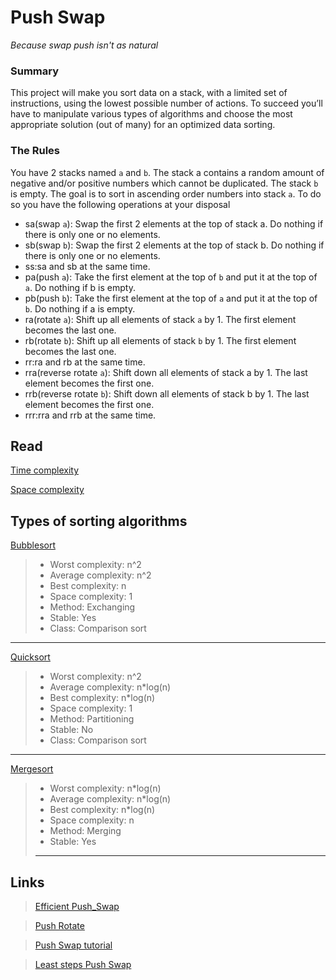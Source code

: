 # Push Swap
*Because swap push isn't as natural*


### Summary
This project will make you sort data on a stack, with a limited set of instructions, using the lowest possible number of actions. To succeed you’ll have to manipulate various types of algorithms and choose the most appropriate solution (out of many) for an optimized data sorting.

### The Rules
You have 2 stacks named `a` and `b`. The stack a contains a random amount of negative and/or positive numbers which cannot be duplicated. The stack `b` is empty. The goal is to sort in ascending order numbers into stack `a`. To do so you have the following operations at your disposal
-  sa(swap `a`): Swap the first 2 elements at the top of stack a. Do nothing if there is only one or no elements.
-  sb(swap `b`): Swap the first 2 elements at the top of stack b. Do nothing if there is only one or no elements.
-  ss:sa and sb at the same time.
-  pa(push `a`): Take the first element at the top of `b` and put it at the top of `a`. Do nothing if b is empty.
-  pb(push `b`): Take the first element at the top of `a` and put it at the top of `b`. Do nothing if a is empty.
-  ra(rotate `a`): Shift up all elements of stack `a` by 1. The first element becomes the last one.
-  rb(rotate `b`): Shift up all elements of stack `b` by 1. The first element becomes the last one.
-  rr:ra and rb at the same time.
-  rra(reverse rotate `a`): Shift down all elements of stack a by 1. The last element becomes the first one.
-  rrb(reverse rotate `b`): Shift down all elements of stack b by 1. The last element becomes the first one.
-  rrr:rra and rrb at the same time.

## Read
[Time complexity](https://en.wikipedia.org/wiki/Analysis_of_algorithms)

[Space complexity](https://www.geeksforgeeks.org/g-fact-86/)

## Types of sorting algorithms
 [Bubblesort](https://www.geeksforgeeks.org/bubble-sort/)
> - Worst complexity: n^2
> - Average complexity: n^2
> - Best complexity: n
> - Space complexity: 1
> - Method: Exchanging
> - Stable: Yes
> - Class: Comparison sort
---
 [Quicksort](https://en.wikipedia.org/wiki/Quicksort)
> - Worst complexity: n^2
> - Average complexity: n*log(n)
> - Best complexity: n*log(n)
> - Space complexity: 1
> - Method: Partitioning
> - Stable: No
> - Class: Comparison sort
---
 [Mergesort](https://en.wikipedia.org/wiki/Merge_sort)
> - Worst complexity: n*log(n)
> - Average complexity: n*log(n)
> - Best complexity: n*log(n)
> - Space complexity: n
> - Method: Merging
> - Stable: Yes
> ---

## Links
> [Efficient Push_Swap](https://www.codequoi.com/en/push_swap-efficient-positional-sorting-algorithm/#sorting_algorithm_for_over_3_numbers)

> [Push Rotate](https://kipplesunderscore.github.io/posts/push-swap/)

> [Push Swap tutorial](https://medium.com/nerd-for-tech/push-swap-tutorial-fa746e6aba1e)

> [Least steps Push Swap](https://medium.com/@jamierobertdawson/push-swap-the-least-amount-of-moves-with-two-stacks-d1e76a71789a)
